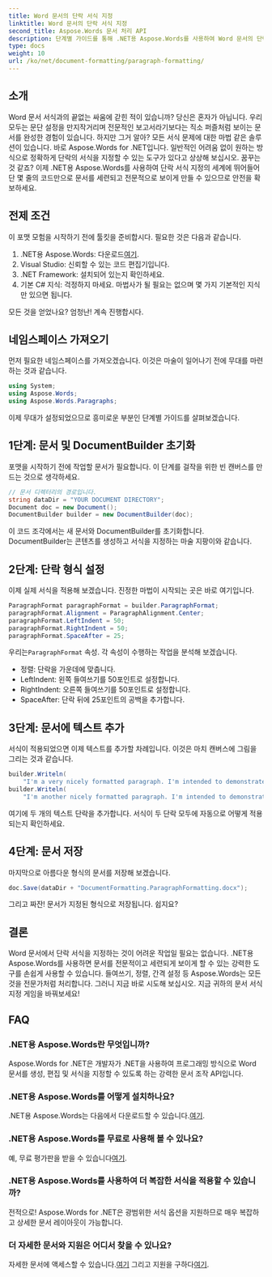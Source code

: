 ```yaml
---
title: Word 문서의 단락 서식 지정
linktitle: Word 문서의 단락 서식 지정
second_title: Aspose.Words 문서 처리 API
description: 단계별 가이드를 통해 .NET용 Aspose.Words를 사용하여 Word 문서의 단락 형식을 쉽게 지정하는 방법을 알아보세요.
type: docs
weight: 10
url: /ko/net/document-formatting/paragraph-formatting/
---
```

## 소개

Word 문서 서식과의 끝없는 싸움에 갇힌 적이 있습니까? 당신은 혼자가 아닙니다. 우리 모두는 문단 설정을 만지작거리며 전문적인 보고서라기보다는 직소 퍼즐처럼 보이는 문서를 완성한 경험이 있습니다. 하지만 그거 알아? 모든 서식 문제에 대한 마법 같은 솔루션이 있습니다. 바로 Aspose.Words for .NET입니다. 일반적인 어려움 없이 원하는 방식으로 정확하게 단락의 서식을 지정할 수 있는 도구가 있다고 상상해 보십시오. 꿈꾸는 것 같죠? 이제 .NET용 Aspose.Words를 사용하여 단락 서식 지정의 세계에 뛰어들어 단 몇 줄의 코드만으로 문서를 세련되고 전문적으로 보이게 만들 수 있으므로 안전을 확보하세요.

## 전제 조건

이 포맷 모험을 시작하기 전에 툴킷을 준비합시다. 필요한 것은 다음과 같습니다.

1.  .NET용 Aspose.Words: 다운로드[여기](https://releases.aspose.com/words/net/).
2. Visual Studio: 신뢰할 수 있는 코드 편집기입니다.
3. .NET Framework: 설치되어 있는지 확인하세요.
4. 기본 C# 지식: 걱정하지 마세요. 마법사가 될 필요는 없으며 몇 가지 기본적인 지식만 있으면 됩니다.

모든 것을 얻었나요? 엄청난! 계속 진행합시다.

## 네임스페이스 가져오기

먼저 필요한 네임스페이스를 가져오겠습니다. 이것은 마술이 일어나기 전에 무대를 마련하는 것과 같습니다.

```csharp
using System;
using Aspose.Words;
using Aspose.Words.Paragraphs;
```

이제 무대가 설정되었으므로 흥미로운 부분인 단계별 가이드를 살펴보겠습니다.

## 1단계: 문서 및 DocumentBuilder 초기화

포맷을 시작하기 전에 작업할 문서가 필요합니다. 이 단계를 걸작을 위한 빈 캔버스를 만드는 것으로 생각하세요.

```csharp
// 문서 디렉터리의 경로입니다.
string dataDir = "YOUR DOCUMENT DIRECTORY";
Document doc = new Document();
DocumentBuilder builder = new DocumentBuilder(doc);
```

이 코드 조각에서는 새 문서와 DocumentBuilder를 초기화합니다. DocumentBuilder는 콘텐츠를 생성하고 서식을 지정하는 마술 지팡이와 같습니다.

## 2단계: 단락 형식 설정

이제 실제 서식을 적용해 보겠습니다. 진정한 마법이 시작되는 곳은 바로 여기입니다.

```csharp
ParagraphFormat paragraphFormat = builder.ParagraphFormat;
paragraphFormat.Alignment = ParagraphAlignment.Center;
paragraphFormat.LeftIndent = 50;
paragraphFormat.RightIndent = 50;
paragraphFormat.SpaceAfter = 25;
```

우리는`ParagraphFormat` 속성. 각 속성이 수행하는 작업을 분석해 보겠습니다.
- 정렬: 단락을 가운데에 맞춥니다.
- LeftIndent: 왼쪽 들여쓰기를 50포인트로 설정합니다.
- RightIndent: 오른쪽 들여쓰기를 50포인트로 설정합니다.
- SpaceAfter: 단락 뒤에 25포인트의 공백을 추가합니다.

## 3단계: 문서에 텍스트 추가

서식이 적용되었으면 이제 텍스트를 추가할 차례입니다. 이것은 마치 캔버스에 그림을 그리는 것과 같습니다.

```csharp
builder.Writeln(
    "I'm a very nicely formatted paragraph. I'm intended to demonstrate how the left and right indents affect word wrapping.");
builder.Writeln(
    "I'm another nicely formatted paragraph. I'm intended to demonstrate how the space after the paragraph looks like.");
```

여기에 두 개의 텍스트 단락을 추가합니다. 서식이 두 단락 모두에 자동으로 어떻게 적용되는지 확인하세요.

## 4단계: 문서 저장

마지막으로 아름다운 형식의 문서를 저장해 보겠습니다.

```csharp
doc.Save(dataDir + "DocumentFormatting.ParagraphFormatting.docx");
```

그리고 짜잔! 문서가 지정된 형식으로 저장됩니다. 쉽지요?

## 결론

Word 문서에서 단락 서식을 지정하는 것이 어려운 작업일 필요는 없습니다. .NET용 Aspose.Words를 사용하면 문서를 전문적이고 세련되게 보이게 할 수 있는 강력한 도구를 손쉽게 사용할 수 있습니다. 들여쓰기, 정렬, 간격 설정 등 Aspose.Words는 모든 것을 전문가처럼 처리합니다. 그러니 지금 바로 시도해 보십시오. 지금 귀하의 문서 서식 지정 게임을 바꿔보세요!

## FAQ

### .NET용 Aspose.Words란 무엇입니까?
Aspose.Words for .NET은 개발자가 .NET을 사용하여 프로그래밍 방식으로 Word 문서를 생성, 편집 및 서식을 지정할 수 있도록 하는 강력한 문서 조작 API입니다.

### .NET용 Aspose.Words를 어떻게 설치하나요?
 .NET용 Aspose.Words는 다음에서 다운로드할 수 있습니다.[여기](https://releases.aspose.com/words/net/).

### .NET용 Aspose.Words를 무료로 사용해 볼 수 있나요?
 예, 무료 평가판을 받을 수 있습니다[여기](https://releases.aspose.com/).

### .NET용 Aspose.Words를 사용하여 더 복잡한 서식을 적용할 수 있습니까?
전적으로! Aspose.Words for .NET은 광범위한 서식 옵션을 지원하므로 매우 복잡하고 상세한 문서 레이아웃이 가능합니다.

### 더 자세한 문서와 지원은 어디서 찾을 수 있나요?
 자세한 문서에 액세스할 수 있습니다.[여기](https://reference.aspose.com/words/net/) 그리고 지원을 구하다[여기](https://forum.aspose.com/c/words/8).